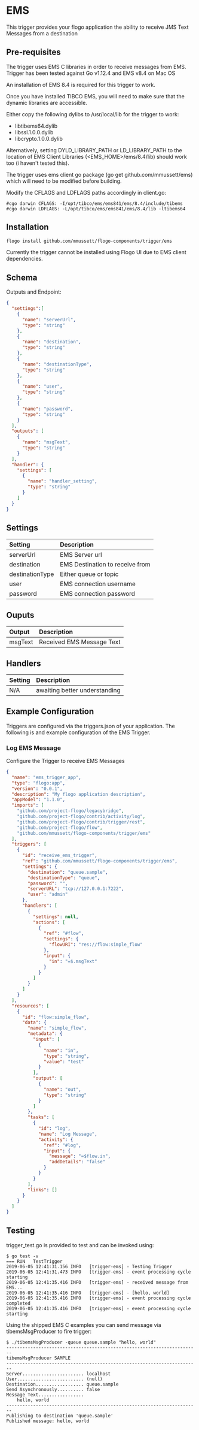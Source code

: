 # EMS
This trigger provides your flogo application the ability to receive JMS Text Messages from a destination

## Pre-requisites

The trigger uses EMS C libraries in order to receive messages from EMS. 
Trigger has been tested against Go v1.12.4 and EMS v8.4 on Mac OS

An installation of EMS 8.4 is required for this trigger to work. 

Once you have installed TIBCO EMS, you will need to make sure that the dynamic libraries are accessible.

Either copy the following dylibs to /usr/local/lib for the trigger to work:

* libtibems64.dylib
* libssl.1.0.0.dylib
* libcrypto.1.0.0.dylib

Alternatively, setting DYLD_LIBRARY_PATH or LD_LIBRARY_PATH to the location of EMS Client Libraries (<EMS_HOME>/ems/8.4/lib) 
should work too (i haven't tested this).


The trigger uses ems client go package (go get github.com/mmussett/ems) which will need to be modified before building. 

Modify the CFLAGS and LDFLAGS paths accordingly in client.go:

```
#cgo darwin CFLAGS: -I/opt/tibco/ems/ems841/ems/8.4/include/tibems
#cgo darwin LDFLAGS: -L/opt/tibco/ems/ems841/ems/8.4/lib -ltibems64
```

## Installation

```bash
flogo install github.com/mmussett/flogo-components/trigger/ems
```

Currently the trigger cannot be installed using Flogo UI due to EMS client dependencies.

## Schema
Outputs and Endpoint:

```json
{
  "settings":[
    {
      "name": "serverUrl",
      "type": "string"
    },
    {
      "name": "destination",
      "type": "string"
    },
    {
      "name": "destinationType",
      "type": "string"
    },
    {
      "name": "user",
      "type": "string"
    },    
    {
      "name": "password",
      "type": "string"
    }             
  ],
  "outputs": [
    {
      "name": "msgText",
      "type": "string"
    }
  ],
  "handler": {
    "settings": [
      {
        "name": "handler_setting",
        "type": "string"
      }
    ]
  }
}
```
## Settings
| Setting   | Description    |
|:----------|:---------------|
| serverUrl  | EMS Server url |
| destination | EMS Destination to receive from |
| destinationType | Either queue or topic |
| user | EMS connection username |
| password | EMS connection password |



## Ouputs
| Output   | Description    |
|:---------|:---------------|
| msgText | Received EMS Message Text |

## Handlers
| Setting   | Description    |
|:----------|:---------------|
| N/A       | awaiting better understanding  |


## Example Configuration

Triggers are configured via the triggers.json of your application. 
The following is and example configuration of the EMS Trigger.

### Log EMS Message
Configure the Trigger to receive EMS Messages
```json
{
  "name": "ems_trigger_app",
  "type": "flogo:app",
  "version": "0.0.1",
  "description": "My flogo application description",
  "appModel": "1.1.0",
  "imports": [
    "github.com/project-flogo/legacybridge",
    "github.com/project-flogo/contrib/activity/log",
    "github.com/project-flogo/contrib/trigger/rest",
    "github.com/project-flogo/flow",
    "github.com/mmussett/flogo-components/trigger/ems"
  ],
  "triggers": [
    {
      "id": "receive_ems_trigger",
      "ref": "github.com/mmussett/flogo-components/trigger/ems",
      "settings": {
        "destination": "queue.sample",
        "destinationType": "queue",
        "password": "",
        "serverURL": "tcp://127.0.0.1:7222",
        "user": "admin"
      },
      "handlers": [
        {
          "settings": null,
          "actions": [
            {
              "ref": "#flow",
              "settings": {
                "flowURI": "res://flow:simple_flow"
              },
              "input": {
                "in": "=$.msgText"
              }
            }
          ]
        }
      ]
    }
  ],
  "resources": [
    {
      "id": "flow:simple_flow",
      "data": {
        "name": "simple_flow",
        "metadata": {
          "input": [
            {
              "name": "in",
              "type": "string",
              "value": "test"
            }
          ],
          "output": [
            {
              "name": "out",
              "type": "string"
            }
          ]
        },
        "tasks": [
          {
            "id": "log",
            "name": "Log Message",
            "activity": {
              "ref": "#log",
              "input": {
                "message": "=$flow.in",
                "addDetails": "false"
              }
            }
          }
        ],
        "links": []
      }
    }
  ]
}
```

## Testing

trigger_test.go is provided to test and can be invoked using:

```
$ go test -v
=== RUN   TestTrigger
2019-06-05 12:41:31.156 INFO   [trigger-ems] - Testing Trigger
2019-06-05 12:41:31.473 INFO   [trigger-ems] - event processing cycle starting
2019-06-05 12:41:35.416 INFO   [trigger-ems] - received message from EMS...
2019-06-05 12:41:35.416 INFO   [trigger-ems] - [hello, world]
2019-06-05 12:41:35.416 INFO   [trigger-ems] - event processing cycle completed
2019-06-05 12:41:35.416 INFO   [trigger-ems] - event processing cycle starting
```

Using the shipped EMS C examples you can send message via tibemsMsgProducer to fire trigger:

```
$ ./tibemsMsgProducer -queue queue.sample "hello, world"
------------------------------------------------------------------------
tibemsMsgProducer SAMPLE
------------------------------------------------------------------------
Server....................... localhost
User......................... (null)
Destination.................. queue.sample
Send Asynchronously.......... false
Message Text.................
	hello, world
------------------------------------------------------------------------
Publishing to destination 'queue.sample'
Published message: hello, world
```



